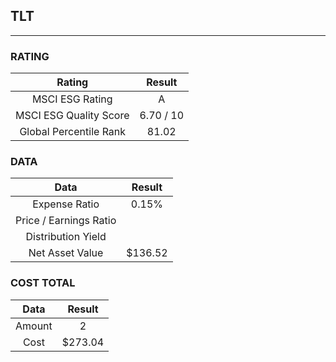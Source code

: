 ## TLT
----
### RATING

|Rating|Result|
|:----:|:---:|
|MSCI ESG Rating|A|
|MSCI ESG Quality Score|6.70 / 10|
|Global Percentile Rank|81.02|

### DATA

|Data|Result|
|:----:|:---:|
|Expense Ratio|0.15%|
|Price / Earnings Ratio||
|Distribution Yield||
|Net Asset Value|$136.52|

### COST TOTAL

|Data|Result|
|:----:|:---:|
|Amount|2|
|Cost|$273.04|
